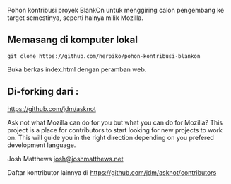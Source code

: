 Pohon kontribusi proyek BlankOn untuk menggiring calon pengembang ke target 
semestinya, seperti halnya milik Mozilla.

## Memasang di komputer lokal

    git clone https://github.com/herpiko/pohon-kontribusi-blankon 

Buka berkas index.html dengan peramban web.

## Di-forking dari :

https://github.com/jdm/asknot

Ask not what Mozilla can do for you but what you can do for Mozilla? This project is a place for contributors to start looking for new projects to work on. This will guide you in the right direction depending on you prefered development language.

Josh Matthews <josh@joshmatthews.net>

Daftar kontributor lainnya di https://github.com/jdm/asknot/contributors
